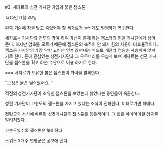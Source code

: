 #3. 세자르의 성전 기사단 가입과 붉은 잼스톤

1315년 11월 20일

왼쪽 가슴에 창을 맞고 죽었어야 할 세자르가 놀랍게도 멀쩡하게 복귀한다.

세자르는 기사단의 전투의 참여 하여 자신이 통제 하는 잼스터의 힘을 기사단에게 심어 준다. 하지만 암호를 모르기 때문에 젬스톤의 축적이 안 돼서 힘의 사용이 비효율적이다. 잼스톤 기사단의 가장 약한 고리만 먼저 끊어내는 식으로 게릴라 전술을 사용하며 맞서기로 한다. 돈에 관심있는 성전기사단과 그 우두머리를 우습게 보며 세자르는 성전 기사단을 젬스톤을 확보 하는 수단으로 이용 하기로 한다.

===
세자르가 보유한 붉은 잼스톤이 위력을 발휘한다.

"그것은 붉은 빛이었어요. "

적진의 성전기사단이 소유한 잼스톤을 보았는데 붉었다는 증인들이 속출한다.

성전 기사단이 고순도의 잼스톤을 가지고 있다는 소식이 전해진다. 이대로가면 패배다.

정탐군의 소식에 따르면 성전기사단의 잼스톤은 붉은색이다. 그 힘은 어마어마한 것으로 알려져있다.

고순도일수록 잼스톤은 붉어진다.

스위스 3개주 연맹군은 공포에 떤다.